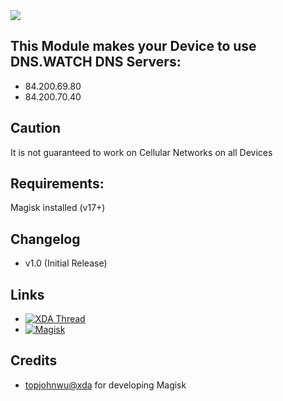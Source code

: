 <img src="https://s17.directupload.net/images/190228/okv2hnmu.png">

## This Module makes your Device to use DNS.WATCH DNS Servers:
* 84.200.69.80
* 84.200.70.40

## Caution
It is not guaranteed to work on Cellular Networks on all Devices

## Requirements:
Magisk installed (v17+)

## Changelog
* v1.0 (Initial Release)


## Links
* [![XDA Thread](https://img.shields.io/badge/XDA-Thread-orange.svg)](https://forum.xda-developers.com/apps/magisk/module-dns-watch4magisk-dns-watch-dns-t3905401)
* [![Magisk](https://img.shields.io/badge/Magisk-v17%2B-brightgreen.svg)](https://forum.xda-developers.com/apps/magisk/official-magisk-v7-universal-systemless-t3473445)


## Credits
* <a href="https://forum.xda-developers.com/member.php?u=4470081">topjohnwu@xda</a> for developing Magisk
